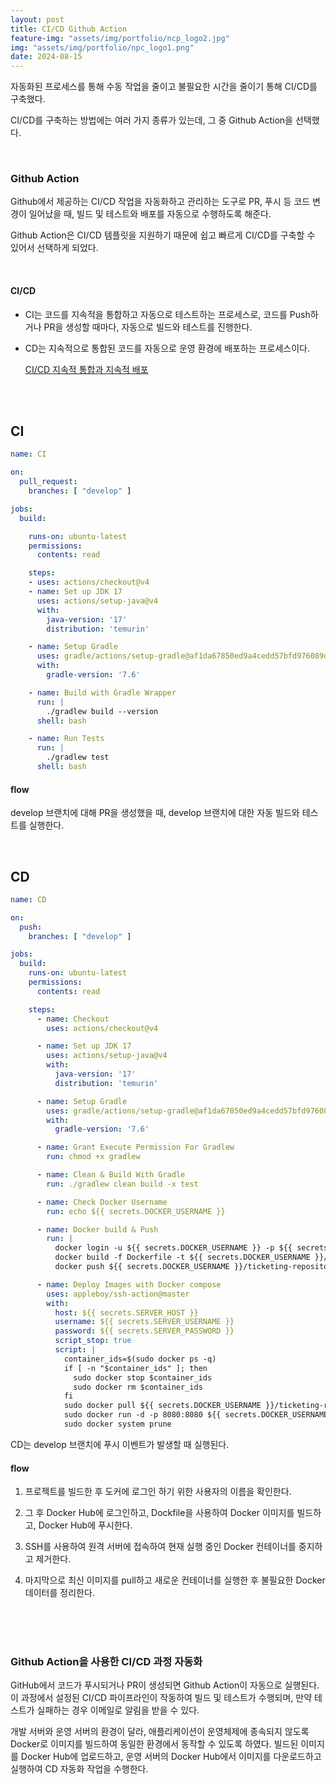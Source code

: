 ```yaml
---
layout: post
title: CI/CD Github Action
feature-img: "assets/img/portfolio/ncp_logo2.jpg"
img: "assets/img/portfolio/npc_logo1.png"
date: 2024-08-15
---
```


자동화된 프로세스를 통해 수동 작업을 줄이고 불필요한 시간을 줄이기 통해 CI/CD를 구축했다.  

CI/CD를 구축하는 방법에는 여러 가지 종류가 있는데, 그 중 Github Action을 선택했다. 


<br>

### Github Action
Github에서 제공하는 CI/CD 작업을 자동화하고 관리하는 도구로  PR, 푸시 등 코드 변경이 일어났을 때, 빌드 및 테스트와 배포를 자동으로 수행하도록 해준다.

Github Action은 CI/CD 템플릿을 지원하기 때문에 쉽고 빠르게 CI/CD를 구축할 수 있어서 선택하게 되었다.  



<br>

#### CI/CD
- CI는 코드를 지속적을 통합하고 자동으로 테스트하는 프로세스로, 코드를 Push하거나 PR을 생성할 때마다, 자동으로 빌드와 테스트를 진행한다.
- CD는 지속적으로 통합된 코드를 자동으로 운영 환경에 배포하는 프로세스이다.  
  
    [CI/CD 지속적 통합과 지속적 배포](https://imwinnie.com/posts/CI-CD/)




<br><br>

## CI
```yaml
name: CI

on:
  pull_request:
    branches: [ "develop" ]

jobs:
  build:

    runs-on: ubuntu-latest
    permissions:
      contents: read

    steps:
    - uses: actions/checkout@v4
    - name: Set up JDK 17
      uses: actions/setup-java@v4
      with:
        java-version: '17'
        distribution: 'temurin'

    - name: Setup Gradle
      uses: gradle/actions/setup-gradle@af1da67850ed9a4cedd57bfd976089dd991e2582 # v4.0.0
      with:
        gradle-version: '7.6'

    - name: Build with Gradle Wrapper
      run: |
        ./gradlew build --version
      shell: bash

    - name: Run Tests
      run: |
        ./gradlew test
      shell: bash
```
#### flow
develop 브랜치에 대해 PR을 생성했을 때, develop 브랜치에 대한 자동 빌드와 테스트를 실행한다.



<br>

## CD
```yaml
name: CD

on:
  push:
    branches: [ "develop" ]

jobs:
  build:
    runs-on: ubuntu-latest
    permissions:
      contents: read

    steps:
      - name: Checkout
        uses: actions/checkout@v4

      - name: Set up JDK 17
        uses: actions/setup-java@v4
        with:
          java-version: '17'
          distribution: 'temurin'

      - name: Setup Gradle
        uses: gradle/actions/setup-gradle@af1da67850ed9a4cedd57bfd976089dd991e2582 # v4.0.0
        with:
          gradle-version: '7.6'

      - name: Grant Execute Permission For Gradlew
        run: chmod +x gradlew

      - name: Clean & Build With Gradle
        run: ./gradlew clean build -x test

      - name: Check Docker Username
        run: echo ${{ secrets.DOCKER_USERNAME }}

      - name: Docker build & Push
        run: |
          docker login -u ${{ secrets.DOCKER_USERNAME }} -p ${{ secrets.DOCKER_PASSWD }}
          docker build -f Dockerfile -t ${{ secrets.DOCKER_USERNAME }}/ticketing-repository .
          docker push ${{ secrets.DOCKER_USERNAME }}/ticketing-repository

      - name: Deploy Images with Docker compose
        uses: appleboy/ssh-action@master
        with:
          host: ${{ secrets.SERVER_HOST }}
          username: ${{ secrets.SERVER_USERNAME }}
          password: ${{ secrets.SERVER_PASSWORD }}
          script_stop: true
          script: |
            container_ids=$(sudo docker ps -q)
            if [ -n "$container_ids" ]; then
              sudo docker stop $container_ids
              sudo docker rm $container_ids
            fi
            sudo docker pull ${{ secrets.DOCKER_USERNAME }}/ticketing-repository
            sudo docker run -d -p 8080:8080 ${{ secrets.DOCKER_USERNAME }}/ticketing-repository
            sudo docker system prune
```
CD는 develop 브랜치에 푸시 이벤트가 발생할 때 실행된다.  
  
#### flow
1. 프로젝트를 빌드한 후 도커에 로그인 하기 위한 사용자의 이름을 확인한다.  

2. 그 후 Docker Hub에 로그인하고, Dockfile을 사용하여 Docker 이미지를 빌드하고, Docker Hub에 푸시한다.  
3. SSH를 사용하여 원격 서버에 접속하여 현재 실행 중인 Docker 컨테이너를 중지하고 제거한다.   

4. 마지막으로 최신 이미지를 pull하고 새로운 컨테이너를 실행한 후 불필요한 Docker 데이터를 정리한다.  








<br><br><br>

### Github Action을 사용한 CI/CD 과정 자동화
GitHub에서 코드가 푸시되거나 PR이 생성되면 Github Action이 자동으로 실행된다.  
이 과정에서 설정된 CI/CD 파이프라인이 작동하여 빌드 및 테스트가 수행되며, 만약 테스트가 실패하는 경우 이메일로 알림을 받을 수 있다.  
  
  
개발 서버와 운영 서버의 환경이 달라, 애플리케이션이 운영체제에 종속되지 않도록 Docker로 이미지를 빌드하여 동일한 환경에서 동작할 수 있도록 하였다. 
빌드된 이미지를 Docker Hub에 업로드하고, 운영 서버의 Docker Hub에서 이미지를 다운로드하고 실행하여 CD 자동화 작업을 수행한다.  




